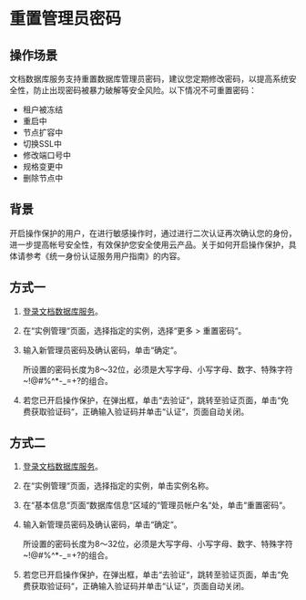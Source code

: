 # 重置管理员密码<a name="zh-cn_topic_reset_password"></a>

## 操作场景<a name="section1135544718030"></a>

文档数据库服务支持重置数据库管理员密码，建议您定期修改密码，以提高系统安全性，防止出现密码被暴力破解等安全风险。以下情况不可重置密码：

-   租户被冻结
-   重启中
-   节点扩容中
-   切换SSL中
-   修改端口号中
-   规格变更中
-   删除节点中

## 背景<a name="section6437112514327"></a>

开启操作保护的用户，在进行敏感操作时，通过进行二次认证再次确认您的身份，进一步提高帐号安全性，有效保护您安全使用云产品。关于如何开启操作保护，具体请参考《统一身份认证服务用户指南》的内容。

## 方式一<a name="zh-cn_topic_0052853250_section59807924105129"></a>

1.  [登录文档数据库服务](https://support.huaweicloud.com/qs-dds/dds_02_0043.html)。
2.  在“实例管理“页面，选择指定的实例，选择“更多  \>  重置密码“。
3.  输入新管理员密码及确认密码，单击“确定“。

    所设置的密码长度为8～32位，必须是大写字母、小写字母、数字、特殊字符\~!@\#%^\*-\_=+?的组合。

4.  若您已开启操作保护，在弹出框，单击“去验证“，跳转至验证页面，单击“免费获取验证码“，正确输入验证码并单击“认证“，页面自动关闭。

## 方式二<a name="zh-cn_topic_0052853250_section4206283114638"></a>

1.  [登录文档数据库服务](https://support.huaweicloud.com/qs-dds/dds_02_0043.html)。
2.  在“实例管理“页面，选择指定的实例，单击实例名称。
3.  在“基本信息“页面“数据库信息“区域的“管理员帐户名“处，单击“重置密码“。
4.  输入新管理员密码及确认密码，单击“确定“。

    所设置的密码长度为8～32位，必须是大写字母、小写字母、数字、特殊字符\~!@\#%^\*-\_=+?的组合。

5.  若您已开启操作保护，在弹出框，单击“去验证“，跳转至验证页面，单击“免费获取验证码“，正确输入验证码并单击“认证“，页面自动关闭。

